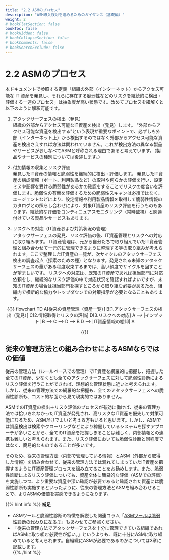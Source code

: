 ```yaml
---
title: "2.2 ASMのプロセス"
description: "ASM導入検討を進めるためのガイダンス（基礎編）"
weight: 2
# bookFlatSection: false
bookToc: false
# bookHidden: false
# bookCollapseSection: false
# bookComments: false
# bookSearchExclude: false
---
```


# 2.2 ASMのプロセス
本ドキュメントで参照する定義「組織の外部（インターネット）からアクセス可能な IT 資産を発見し、それらに存在する脆弱性などのリスクを継続的に検出・評価する一連のプロセス」は抽象度が高い状態です。改めてプロセスを紐解くと以下のように解釈可能です。

1. アタックサーフェスの検出（発見）  
組織の外部からアクセス可能なIT資産を検出（発見）します。
"外部からアクセス可能な資産を検出する"という表現が重要なポイントで、必ずしも外部（インターネット上）から検出するのではなく外部からアクセス可能な資産を検出さえすれば方法は問われていません。これが検出方法の異なる製品やサービスがおしなべてASMと呼称される理由であると考えています。（製品やサービスの種別については後述します。）

2. 付加情報の収集とリスク評価  
発見したIT資産の情報と脆弱性を継続的に検出・評価します。
発見したIT資産の構成情報（ポート、利用製品など）の取得や何らかの評価を行い、設定ミスや影響を受ける脆弱性があるかの確認をすることでリスクの度合いを評価します。脆弱性の有無を評価するための脆弱性スキャンは必須ではなく、エージェントなどにより、設定情報や利用製品情報を取得して脆弱性情報のカタログとの照らし合わせにより、対象IT資産のリスク評価を行うものもあります。継続的な評価をコンティニュアスモニタリング（常時監視）と関連付けている製品やサービスもあります。

3. リスクへの対応（IT資産および対策状況の管理）  
アタックサーフェスの発見、リスク評価の後、IT資産管理とリスクへの対応に取り組みます。
IT資産管理は、元から自分たちで取り組んでいたIT資産管理と組み合わせて一元的に管理できるように整理する等の取り組みが考えられます。ここで整理したIT資産の一覧が、次サイクルのアタックサーフェス検出の調査起点（探索のための種）となります。発見される未知のアタックサーフェスの量がある程度収束するまでは、高い頻度でサイクルを回すことが望ましいです。
リスクへの対応は、既知のIT資産であれば担当部門に対応依頼をし、継続的なリスク評価の中で対応状況を確認すればよいですが、未知のIT資産の場合は担当部門を探すところから取り組む必要があるため、組織内で横断的な協力やトップダウンでの対策指示が必要となることもあります。

<center>
{{<mermaid>}}
flowchart TD
    A[従来の資産管理（資産一覧）] 
    B[1.アタックサーフェスの検出（発見）] 
    C[2.情報取得とリスクの評価]
    D[3.リスクへの対応]
    A --> |インプット| B --> C --> D --> B
    D --> |IT資産情報の棚卸| A

{{</mermaid>}}
</center>

## 従来の管理方法との組み合わせによるASMならではの価値
従来の管理方法（ルールベースでの管理）でIT資産を網羅的に把握し、把握した全てのIT資産、少なくとも全てのアタックサーフェスに対して脆弱性診断によるリスク評価を行うことができれば、理想的な管理状態に近いと考えられます。  
しかし、従来の管理方法での網羅的な把握も、全てのアタックサーフェスへの脆弱性診断も、コスト的な面から見て現実的ではありません。  

ASMでのIT資産の検出＋リスク評価のプロセスが有効に働けば、従来の管理方法では拾いきれなかったIT資産が発見され、高リスクなIT資産を優先して対策可能になるため、ASMだけでよいと考える方もいると思います。しかし、ASMでは資産検出は検索やクローリングなどにより稼働しているシステムを探すアプローチが多いことから、全てのIT資産を把握しきることは難しく、内部情報との連携も難しいと考えられます。また、リスク評価においても脆弱性診断と同程度ではなく、簡易的なものであることが多いです。  

そのため、従来の管理方法（内部で管理している情報）とASM（外部から取得した情報）を組み合わせて、従来の管理方法では漏れてしまっていたIT資産を把握するようにIT資産管理プロセスを組み立てることをお勧めします。また、脆弱性診断によるリスク評価についても、資産全体に簡易的な評価（ASMでの評価）を実施しつつ、より重要な資産や深い確認が必要であると確認された資産には脆弱性診断も実施するといったように、従来の管理方法とASMを組み合わせることで、よりASMの価値を実感できるようになります。  

{{% hint info %}}
**補足**  
- ASMツールと脆弱性診断の特徴を解説した関連コラム「[ASMツールは脆弱性診断の代わりになる？](../../columns/column1/)」もあわせてご参照ください。
- 「従来の管理方法でアタックサーフェスを十分に管理できている組織であればASMに取り組む必要性が低い。」というよりも、既に十分にASMに取り組めていると考えられます。自組織にASMが必要であるのかについては3章に記載します。  
{{% /hint %}}
